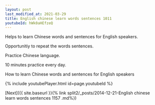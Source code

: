 ```yaml
---
layout: post
last_modified_at: 2021-03-29
title: English chinese learn words sentences 1011 
youtubeId: hWk0aHEfzeQ
---
```

 
 
Helps to learn Chinese words and sentences for English speakers.

Opportunitiy to repeat the words sentences. 

Practice Chinese language. 
 
10 minutes practice every day. 
 
How to learn Chinese words and sentences for English speakers 
 
{% include youtubePlayer.html id=page.youtubeId %}
 
 
[Next]({{ site.baseurl }}{% link  split2/_posts/2014-12-21-English chinese learn words sentences 1157 .md%})
 
